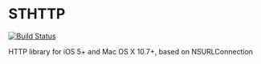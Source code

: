 STHTTP
======

[![Build Status](https://travis-ci.org/steppinstonez/STHTTP.png?branch=master)](https://travis-ci.org/steppinstonez/STHTTP)

HTTP library for iOS 5+ and Mac OS X 10.7+, based on NSURLConnection
